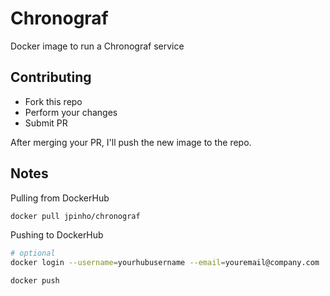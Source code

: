 # Chronograf
Docker image to run a Chronograf service

## Contributing

- Fork this repo
- Perform your changes
- Submit PR

After merging your PR, I'll push the new image to the repo.

## Notes

Pulling from DockerHub

```bash
docker pull jpinho/chronograf
```

Pushing to DockerHub

```bash
# optional
docker login --username=yourhubusername --email=youremail@company.com

docker push
```